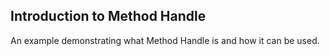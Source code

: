 ## Introduction to Method Handle

An example demonstrating what Method Handle 
is and how it can be used.


